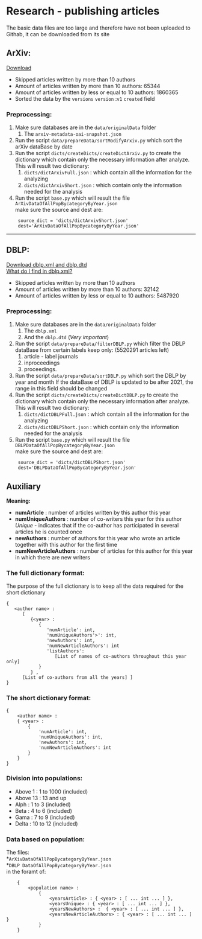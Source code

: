# Research - publishing articles
The basic data files are too large and therefore have not been uploaded to Githab, it can be downloaded from its site

## ArXiv:
[Download](https://www.kaggle.com/Cornell-University/arxiv)
* Skipped articles written by more than 10 authors<br>
* Amount of articles written by more than 10 authors: 65344
* Amount of articles written by less or equal to 10 authors: 1860365
* Sorted the data by the `versions` `version` :`v1` `created` field


### Preprocessing:
1. Make sure databases are in the `data/originalData` folder
    1. The `arxiv-metadata-oai-snapshot.json`
2. Run the script `data/prepareData/sortModifyArxiv.py` which sort the arXiv dataBase by date
3. Run the script `dicts/createDicts/createDictArxiv.py` to create the dictionary which contain only the necessary information after analyze.
<br> This will result two dictionary:
   1. `dicts/dictArxivFull.json` : which contain all the information for the analyzing
   2. `dicts/dictArxivShort.json` : which contain only the information needed for the analysis
4. Run the script `base.py` which will result the file `ArXivDataOfAllPopBycategoryByYear.json`
   <br>make sure the source and dest are: 
   ```
    source_dict = 'dicts/dictArxivShort.json'
    dest='ArXivDataOfAllPopBycategoryByYear.json'
   ```
----------------------------
## DBLP:
[Download dblp.xml and dblp.dtd](https://dblp.org/xml/)
<br>[What do I find in dblp.xml?](https://dblp.org/faq/16154937.html)
* Skipped articles written by more than 10 authors<br>
* Amount of articles written by more than 10 authors: 32142
* Amount of articles written by less or equal to 10 authors: 5487920

### Preprocessing:
1. Make sure databases are in the `data/originalData` folder
    1. The `dblp.xml`
    2. And the `dblp.dtd` (*Very important*)
2. Run the script `data/prepareData/filterDBLP.py` which filter the DBLP dataBase from certain labels
   keep only:  (5520291 articles left)
   1. article - label journals
   2. inproceedings 
   3. proceedings.
3. Run the script `data/prepareData/sortDBLP.py` which sort the DBLP by year and month
   If the dataBase of DBLP is updated to be after 2021, the range in this field should be changed
4. Run the script `dicts/createDicts/createDictDBLP.py` to create the dictionary which contain only the necessary information after analyze.
<br> This will result two dictionary:
   1. `dicts/dictDBLPFull.json` : which contain all the information for the analyzing
   2. `dicts/dictDBLPShort.json` : which contain only the information needed for the analysis
5. Run the script `base.py` which will result the file `DBLPDataOfAllPopBycategoryByYear.json`
   <br>make sure the source and dest are: 
   ```
    source_dict = 'dicts/dictDBLPShort.json'
    dest='DBLPDataOfAllPopBycategoryByYear.json'
   ```

## Auxiliary
**Meaning:**
* **numArticle** : number of articles written by this author this year
* **numUniqueAuthors** : number of co-writers this year for this author
    <br>*Unique* - indicates that if the co-author has participated in several articles he is counted once
* **newAuthors** : number of authors for this year who wrote an article together with this author for the first time
* **numNewArticleAuthors** : number of articles for this author for this year in which there are new writers

### The full dictionary format:
The purpose of the full dictionary is to keep all the data required for the short dictionary
```
{ 
   <author name> :
      [
         {<year> : 
            {
               'numArticle': int, 
               'numUniqueAuthors'>': int,
               'newAuthors': int,
               'numNewArticleAuthors': int
               'listAuthors': 
                  [List of names of co-authors throughout this year only] 
            }
         } ,
      [List of co-authors from all the years] ]
}
```
### The short dictionary format:
```
{
    <author name> :
    { <year> :
        {
            'numArticle': int,
            'numUniqueAuthors': int,
            'newAuthors': int,
            'numNewArticleAuthors': int
        }
    }
}
```


### Division into populations:
* Above 1 : 1 to 1000 (included)
* Above 13 : 13 and up
* Alph : 1 to 3 (included)
* Beta : 4 to 6 (included)
* Gama : 7 to 9 (included)
* Delta : 10 to 12 (included)

### Data based on population:
The files:<br>
*`ArXivDataOfAllPopBycategoryByYear.json`  
*`DBLP DataOfAllPopBycategoryByYear.json` 
<br>in the foramt of:
```
    {
        <population name> :
            {
                <yearsArticle> : { <year> : [ ... int ... ] },
                <yearsUnique> : { <year> : [ ... int ... ] },
                <yearsNewAuthors> :  { <year> : [ ... int ... ] },
                <yearsNewArticleAuthors> : { <year> : [ ... int ... ] }
            }
    }
```



